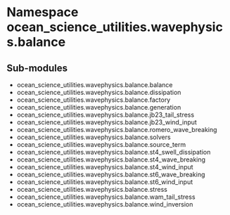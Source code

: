 Namespace ocean_science_utilities.wavephysics.balance
=====================================================

Sub-modules
-----------
* ocean_science_utilities.wavephysics.balance.balance
* ocean_science_utilities.wavephysics.balance.dissipation
* ocean_science_utilities.wavephysics.balance.factory
* ocean_science_utilities.wavephysics.balance.generation
* ocean_science_utilities.wavephysics.balance.jb23_tail_stress
* ocean_science_utilities.wavephysics.balance.jb23_wind_input
* ocean_science_utilities.wavephysics.balance.romero_wave_breaking
* ocean_science_utilities.wavephysics.balance.solvers
* ocean_science_utilities.wavephysics.balance.source_term
* ocean_science_utilities.wavephysics.balance.st4_swell_dissipation
* ocean_science_utilities.wavephysics.balance.st4_wave_breaking
* ocean_science_utilities.wavephysics.balance.st4_wind_input
* ocean_science_utilities.wavephysics.balance.st6_wave_breaking
* ocean_science_utilities.wavephysics.balance.st6_wind_input
* ocean_science_utilities.wavephysics.balance.stress
* ocean_science_utilities.wavephysics.balance.wam_tail_stress
* ocean_science_utilities.wavephysics.balance.wind_inversion
